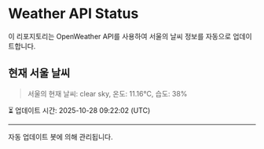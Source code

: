 
# Weather API Status

이 리포지토리는 OpenWeather API를 사용하여 서울의 날씨 정보를 자동으로 업데이트합니다.

## 현재 서울 날씨
> 서울의 현재 날씨: clear sky, 온도: 11.16°C, 습도: 38%

⏳ 업데이트 시간: 2025-10-28 09:22:02 (UTC)

---
자동 업데이트 봇에 의해 관리됩니다.
